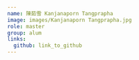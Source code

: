 ```yaml
---
name: 陳茹雪 Kanjanaporn Tangprapha 
image: images/Kanjanaporn Tangprapha.jpg 
role: master
group: alum
links:
  github: link_to_github 
---
```

